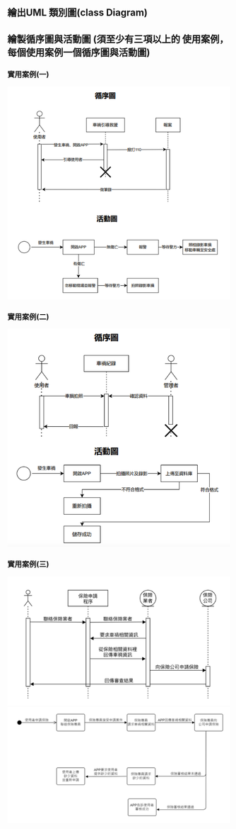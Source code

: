 ## 繪出UML 類別圖(class Diagram)



## 繪製循序圖與活動圖 (須至少有三項以上的 使用案例，每個使用案例一個循序圖與活動圖)

### 實用案例(一)

![sequence-activity1](sequence-activity1.png)

### 實用案例(二)

![sequence-activity2](sequence-activity2.png)

### 實用案例(三)

![sequence3](sequence3.png)
![activity3](activity3.png)
